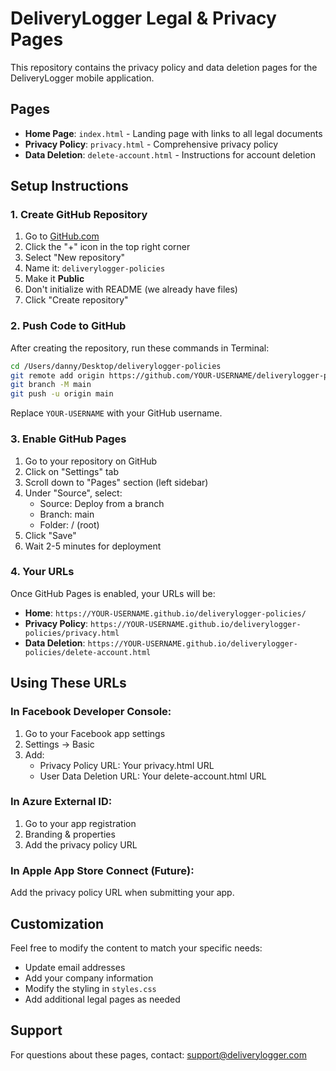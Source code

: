 # DeliveryLogger Legal & Privacy Pages

This repository contains the privacy policy and data deletion pages for the DeliveryLogger mobile application.

## Pages

- **Home Page**: `index.html` - Landing page with links to all legal documents
- **Privacy Policy**: `privacy.html` - Comprehensive privacy policy
- **Data Deletion**: `delete-account.html` - Instructions for account deletion

## Setup Instructions

### 1. Create GitHub Repository

1. Go to [GitHub.com](https://github.com)
2. Click the "+" icon in the top right corner
3. Select "New repository"
4. Name it: `deliverylogger-policies`
5. Make it **Public**
6. Don't initialize with README (we already have files)
7. Click "Create repository"

### 2. Push Code to GitHub

After creating the repository, run these commands in Terminal:

```bash
cd /Users/danny/Desktop/deliverylogger-policies
git remote add origin https://github.com/YOUR-USERNAME/deliverylogger-policies.git
git branch -M main
git push -u origin main
```

Replace `YOUR-USERNAME` with your GitHub username.

### 3. Enable GitHub Pages

1. Go to your repository on GitHub
2. Click on "Settings" tab
3. Scroll down to "Pages" section (left sidebar)
4. Under "Source", select:
   - Source: Deploy from a branch
   - Branch: main
   - Folder: / (root)
5. Click "Save"
6. Wait 2-5 minutes for deployment

### 4. Your URLs

Once GitHub Pages is enabled, your URLs will be:

- **Home**: `https://YOUR-USERNAME.github.io/deliverylogger-policies/`
- **Privacy Policy**: `https://YOUR-USERNAME.github.io/deliverylogger-policies/privacy.html`
- **Data Deletion**: `https://YOUR-USERNAME.github.io/deliverylogger-policies/delete-account.html`

## Using These URLs

### In Facebook Developer Console:
1. Go to your Facebook app settings
2. Settings → Basic
3. Add:
   - Privacy Policy URL: Your privacy.html URL
   - User Data Deletion URL: Your delete-account.html URL

### In Azure External ID:
1. Go to your app registration
2. Branding & properties
3. Add the privacy policy URL

### In Apple App Store Connect (Future):
Add the privacy policy URL when submitting your app.

## Customization

Feel free to modify the content to match your specific needs:
- Update email addresses
- Add your company information
- Modify the styling in `styles.css`
- Add additional legal pages as needed

## Support

For questions about these pages, contact: support@deliverylogger.com
